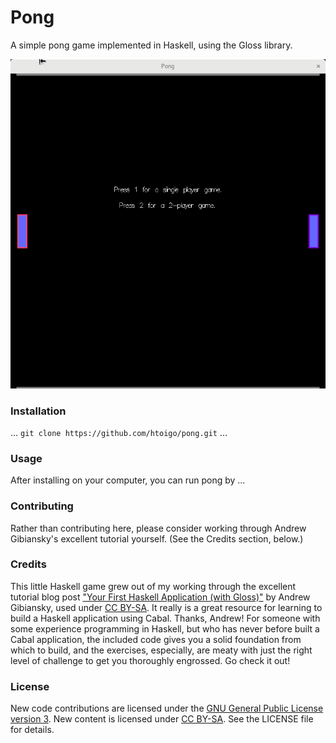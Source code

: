 # Pong

A simple pong game implemented in Haskell, using the Gloss library.

![Sample Game](images/pong.gif "Sample Game")

### Installation

...
`git clone https://github.com/htoigo/pong.git`
...

### Usage

After installing on your computer, you can run pong by ...

### Contributing

Rather than contributing here, please consider working through Andrew
Gibiansky's excellent tutorial yourself. (See the Credits section, below.)

### Credits

This little Haskell game grew out of my working through the excellent tutorial
blog post ["Your First Haskell Application (with
Gloss)"](http://andrew.gibiansky.com/blog/haskell/haskell-gloss) by Andrew
Gibiansky, used under [CC
BY-SA](https://creativecommons.org/licenses/by-sa/4.0). It really is a great
resource for learning to build a Haskell application using Cabal. Thanks,
Andrew! For someone with some experience programming in Haskell, but who has
never before built a Cabal application, the included code gives you a solid
foundation from which to build, and the exercises, especially, are meaty with
just the right level of challenge to get you thoroughly engrossed. Go check it
out!

### License

New code contributions are licensed under the [GNU General Public License
version 3](https://www.gnu.org/copyleft/gpl.html). New content is licensed under
[CC BY-SA](https://creativecommons.org/licenses/by-sa/4.0). See the LICENSE file
for details.
